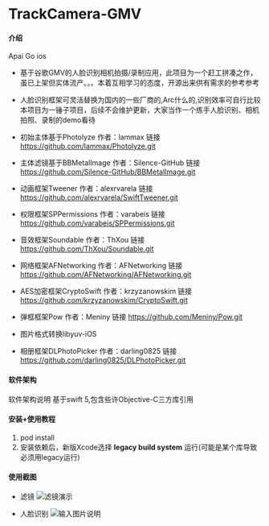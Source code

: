 # TrackCamera-GMV

#### 介绍
Apai Go ios
- 基于谷歌GMV的人脸识别相机拍摄/录制应用，此项目为一个赶工拼凑之作，虽已上架但实体流产。。。本着互相学习的态度，开源出来供有需求的参考参考

- 人脸识别框架可灵活替换为国内的一些厂商的,Arc什么的,识别效率可自行比较
本项目为一锤子项目，后续不会维护更新，大家当作一个练手人脸识别、相机拍照、录制的demo看待

- 初始主体基于Photolyze 作者：lammax 链接 https://github.com/lammax/Photolyze.git
- 主体滤镜基于BBMetalImage 作者：Silence-GitHub  链接 https://github.com/Silence-GitHub/BBMetalImage.git
- 动画框架Tweener 作者：alexrvarela 链接 https://github.com/alexrvarela/SwiftTweener.git
- 权限框架SPPermissions 作者：varabeis 链接 https://github.com/varabeis/SPPermissions.git
- 音效框架Soundable 作者：ThXou 链接 https://github.com/ThXou/Soundable.git
- 网络框架AFNetworking  作者：AFNetworking 链接 https://github.com/AFNetworking/AFNetworking.git
- AES加密框架CryptoSwift 作者：krzyzanowskim 链接 https://github.com/krzyzanowskim/CryptoSwift.git
- 弹框框架Pow 作者：Meniny 链接 https://github.com/Meniny/Pow.git
- 图片格式转换libyuv-iOS 
- 相册框架DLPhotoPicker 作者：darling0825 链接 https://github.com/darling0825/DLPhotoPicker.git


#### 软件架构
软件架构说明
基于swift 5,包含些许Objective-C三方库引用

#### 安装+使用教程

1.  pod install
2.  安装依赖后，新版Xcode选择 **legacy build system** 运行(可能是某个库导致必须用legacy运行)


#### 使用截图
- 滤镜
![滤镜演示](https://images.gitee.com/uploads/images/2021/0316/115109_34bc1f5a_798938.gif "app-demo1.gif")

- 人脸识别
![输入图片说明](https://images.gitee.com/uploads/images/2021/0316/120406_3707dd64_798938.gif "ezgif.com-gif-maker.gif")
